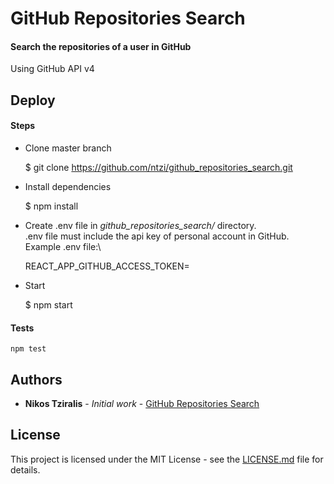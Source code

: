 # GitHub Repositories Search

#### Search the repositories of a user in GitHub

Using GitHub API v4


## Deploy
#### Steps
 - Clone master branch


    $ git clone https://github.com/ntzi/github_repositories_search.git


 - Install  dependencies


    $ npm install


- Create .env file in *github_repositories_search/* directory.\
  .env file must include the api key of personal account in GitHub.\
   Example .env file:\


    REACT_APP_GITHUB_ACCESS_TOKEN=<my-github-api-key>


 - Start


    $ npm start



#### Tests

    npm test


 ## Authors

 * **Nikos Tziralis** - *Initial work* - [GitHub Repositories Search](https://github.com/ntzi/github_repositories_search)

 ## License

 This project is licensed under the MIT License - see the [LICENSE.md](LICENSE.md) file for details.
